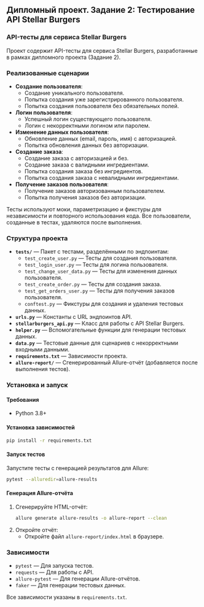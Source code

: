 ## Дипломный проект. Задание 2: Тестирование API Stellar Burgers

### API-тесты для сервиса Stellar Burgers

Проект содержит API-тесты для сервиса Stellar Burgers, разработанные в рамках дипломного проекта (Задание 2). 

### Реализованные сценарии

- **Создание пользователя**:
  - Создание уникального пользователя.
  - Попытка создания уже зарегистрированного пользователя.
  - Попытка создания пользователя без обязательных полей.
- **Логин пользователя**:
  - Успешный логин существующего пользователя.
  - Логин с некорректными логином или паролем.
- **Изменение данных пользователя**:
  - Обновление данных (email, пароль, имя) с авторизацией.
  - Попытка обновления данных без авторизации.
- **Создание заказа**:
  - Создание заказа с авторизацией и без.
  - Создание заказа с валидными ингредиентами.
  - Попытка создания заказа без ингредиентов.
  - Попытка создания заказа с невалидными ингредиентами.
- **Получение заказов пользователя**:
  - Получение заказов авторизованным пользователем.
  - Попытка получения заказов без авторизации.

Тесты используют моки, параметризацию и фикстуры для независимости и повторного использования кода. Все пользователи, созданные в тестах, удаляются после выполнения.

### Структура проекта

- **`tests/`** — Пакет с тестами, разделёнными по эндпоинтам:
  - `test_create_user.py` — Тесты для создания пользователя.
  - `test_login_user.py` — Тесты для логина пользователя.
  - `test_change_user_data.py` — Тесты для изменения данных пользователя.
  - `test_create_order.py` — Тесты для создания заказа.
  - `test_get_orders_user.py` — Тесты для получения заказов пользователя.
  - `conftest.py` — Фикстуры для создания и удаления тестовых данных.
- **`urls.py`** — Константы с URL эндпоинтов API.
- **`stellarburgers_api.py`** — Класс для работы с API Stellar Burgers.
- **`helper.py`** — Вспомогательные функции для генерации тестовых данных.
- **`data.py`** — Тестовые данные для сценариев с некорректными входными данными.
- **`requirements.txt`** — Зависимости проекта.
- **`allure-report/`** — Сгенерированный Allure-отчёт (добавляется после выполнения тестов).

### Установка и запуск

#### Требования
- Python 3.8+

#### Установка зависимостей
```bash
pip install -r requirements.txt
```

#### Запуск тестов
Запустите тесты с генерацией результатов для Allure:
```bash
pytest --alluredir=allure-results
```

#### Генерация Allure-отчёта
1. Сгенерируйте HTML-отчёт:
   ```bash
   allure generate allure-results -o allure-report --clean
   ```
2. Откройте отчёт:
   - Откройте файл `allure-report/index.html` в браузере.

### Зависимости
- `pytest` — Для запуска тестов.
- `requests` — Для работы с API.
- `allure-pytest` — Для генерации Allure-отчётов.
- `faker` — Для генерации тестовых данных.

Все зависимости указаны в `requirements.txt`.


